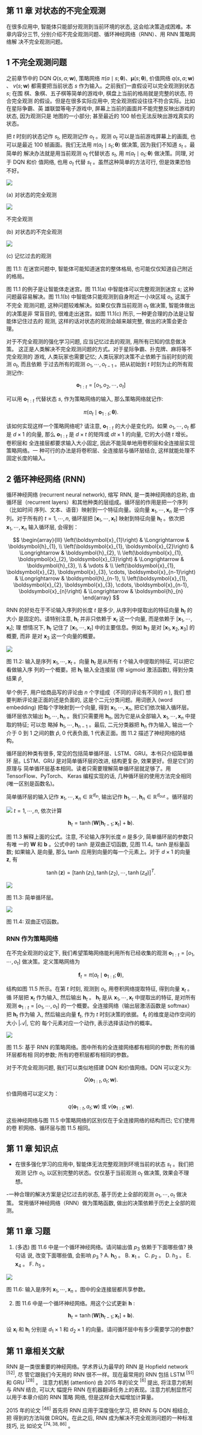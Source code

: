 
## 第 11 章 对状态的不完全观测

在很多应用中, 智能体只能部分观测到当前环境的状态, 这会给决策造成困难。本 章内容分三节, 分别介绍不完全观测问题、循环神经网络（RNN）、用 RNN 策略网络解 决不完全观测问题。

## 1 不完全观测问题

之前章节中的 DQN $Q(s, a ; \boldsymbol{w})$, 策略网络 $\pi(a \mid s ; \boldsymbol{\theta}) 、 \boldsymbol{\mu}(s ; \boldsymbol{\theta})$, 价值网络 $q(s, a ; \boldsymbol{w})$ 、 $v(s ; \boldsymbol{w})$ 都需要把当前状态 $s$ 作为输入。之前我们一直假设可以完全观测到状态 $s$; 在围 棋、象棋、五子棋等简单的游戏中, 棋盘上当前的格局就是完整的状态, 符合完全观测 的假设。但是在很多实际应用中, 完全观测假设往往不符合实际。比如在星际争霸、英 雄联盟等电子游戏中, 屏幕上当前的画面并不能完整反映出游戏的状态, 因为观测只是 地图的一小部分; 甚至最近的 100 帧也无法反映出游戏真实的状态。

把 $t$ 时刻的状态记作 $s_{t}$, 把观测记作 $o_{t}$ 。观测 $o_{t}$ 可以是当前游戏屏幕上的画面, 也 可以是最近 100 帧画面。我们无法用 $\pi\left(a_{t} \mid s_{t} ; \boldsymbol{\theta}\right)$ 做决策, 因为我们不知道 $s_{t}$ 。最简单的 解决办法就是用当前观测 $o_{t}$ 代替状态 $s_{t}$, 用 $\pi\left(a_{t} \mid o_{t} ; \boldsymbol{\theta}\right)$ 做决策。同理, 对于 DQN 和价 值网络, 也用 $o_{t}$ 代替 $s_{t}$ 。虽然这种简单的方法可行, 但是效果恐怕不好。

![](https://cdn.mathpix.com/cropped/2023_02_03_f46f5cf0e4de5b9996dcg-177.jpg?height=448&width=439&top_left_y=1512&top_left_x=246)

(a) 对状态的完全观测

![](https://cdn.mathpix.com/cropped/2023_02_03_f46f5cf0e4de5b9996dcg-177.jpg?height=174&width=163&top_left_y=1558&top_left_x=838)

不完全观测

(b) 对状态的不完全观测

![](https://cdn.mathpix.com/cropped/2023_02_03_f46f5cf0e4de5b9996dcg-177.jpg?height=357&width=456&top_left_y=1512&top_left_x=1234)

(c) 记忆过去的观测

图 11.1: 在迷宫问题中, 智能体可能知道迷宫的整体格局, 也可能仅仅知道自己附近的格局。

图 $11.1$ 的例子是让智能体走迷宫。图 11.1(a) 中智能体可以完整观测到迷宫 $s$; 这种 问题最容易解决。图 11.1(b) 中智能体只能观测到自身附近一小块区域 $o_{t}$, 这属于不完全 观测问题, 这种问题较难解决。如果仅仅靠当前观测 $o_{t}$ 做决策, 智能体做出的决策是非 常盲目的, 很难走出迷宫。如图 11.1(c) 所示, 一种更合理的办法是让智能体记住过去的 观测, 这样的话对状态的观测会越来越完整, 做出的决策会更合理。

对于不完全观测的强化学习问题, 应当记忆过去的观测, 用所有已知的信息做决策。 这正是人类解决不完全观测问题的方式。对于星际争霸、扑克牌、麻将等不完全观测的 游戏, 人类玩家也需要记忆; 人类玩家的决策不止依赖于当前时刻的观测 $o_{t}$, 而且依赖 于过去所有的观测 $o_{1}, \cdots, o_{t-1}$ 。把从初始到 $t$ 时刻为止的所有观测记作:

$$
\boldsymbol{o}_{1: t}=\left[o_{1}, o_{2}, \cdots, o_{t}\right]
$$

可以用 $\boldsymbol{o}_{1: t}$ 代替状态 $s$, 作为策略网络的输入, 那么策略网络就记作:

$$
\pi\left(a_{t} \mid \boldsymbol{o}_{1: t} ; \boldsymbol{\theta}\right) .
$$

该如何实现这样一个策略网络呢? 请注意, $\boldsymbol{o}_{1: t}$ 的大小是变化的。如果 $o_{1}, \cdots, o_{t}$ 都是 $d \times 1$ 的向量, 那么 $\boldsymbol{o}_{1: t}$ 是 $d \times t$ 的矩阵或 $d t \times 1$ 的向量, 它的大小随 $t$ 增长。卷积层和 全连接层都要求输入大小固定, 因此不能简单地用卷积层和全连接层实现策略网络。一 种可行的办法是将卷积层、全连接层与循环层结合, 这样就能处理不固定长度的输入。

## 2 循环神经网络 (RNN)

循环神经网络 (recurrent neural network), 缩写 RNN, 是一类神经网络的总称, 由 循环层（recurrent layers）和其他种类的层组成。循环层的作用是把一个序列（比如时间 序列、文本、语音）映射到一个特征向量。设向量 $\boldsymbol{x}_{1}, \cdots, \boldsymbol{x}_{n}$ 是一个序列。对于所有的 $t=1, \cdots, n$, 循环层把 $\left[\boldsymbol{x}_{1}, \cdots, \boldsymbol{x}_{t}\right]$ 映射到特征向量 $\boldsymbol{h}_{t}$ 。依次把 $\boldsymbol{x}_{1}, \cdots, \boldsymbol{x}_{n}$ 输入循环层, 会得到：

$$
\begin{array}{lll}
\left(\boldsymbol{x}_{1}\right) & \Longrightarrow & \boldsymbol{h}_{1}, \\
\left(\boldsymbol{x}_{1}, \boldsymbol{x}_{2}\right) & \Longrightarrow & \boldsymbol{h}_{2}, \\
\left(\boldsymbol{x}_{1}, \boldsymbol{x}_{2}, \boldsymbol{x}_{3}\right) & \Longrightarrow & \boldsymbol{h}_{3}, \\
& \vdots & \\
\left(\boldsymbol{x}_{1}, \boldsymbol{x}_{2}, \boldsymbol{x}_{3}, \cdots, \boldsymbol{x}_{n-1}\right) & \Longrightarrow & \boldsymbol{h}_{n-1}, \\
\left(\boldsymbol{x}_{1}, \boldsymbol{x}_{2}, \boldsymbol{x}_{3}, \cdots, \boldsymbol{x}_{n-1}, \boldsymbol{x}_{n}\right) & \Longrightarrow & \boldsymbol{h}_{n}
\end{array}
$$

$\mathrm{RNN}$ 的好处在于不论输入序列的长度 $t$ 是多少, 从序列中提取出的特征向量 $\boldsymbol{h}_{t}$ 的大小 是固定的。请特别注意, $\boldsymbol{h}_{t}$ 并非只依赖于 $\boldsymbol{x}_{t}$ 这一个向量, 而是依赖于 $\left[\boldsymbol{x}_{1}, \cdots, \boldsymbol{x}_{t}\right]$; 理 想情况下, $\boldsymbol{h}_{t}$ 记住了 $\left[\boldsymbol{x}_{1}, \cdots, \boldsymbol{x}_{t}\right]$ 中的主要信息。例如 $\boldsymbol{h}_{3}$ 是对 $\left[\boldsymbol{x}_{1}, \boldsymbol{x}_{2}, \boldsymbol{x}_{3}\right]$ 的概要, 而非 是对 $\boldsymbol{x}_{3}$ 这一个向量的概要。

![](https://cdn.mathpix.com/cropped/2023_02_03_f46f5cf0e4de5b9996dcg-179.jpg?height=797&width=1410&top_left_y=1383&top_left_x=263)

图 11.2: 输入是序列 $\boldsymbol{x}_{1}, \cdots, \boldsymbol{x}_{t}$ 。向量 $\boldsymbol{h}_{t}$ 是从所有 $t$ 个输入中提取的特征, 可以把它看做输入序 列的一个概要。把 $\boldsymbol{h}_{t}$ 输入全连接层 (带 sigmoid 激活函数), 得到分类结果 $\widehat{p}_{\text {。 }}$

举个例子, 用户给商品写的评论由 $n$ 个字组成（不同的评论有不同的 $n$ ), 我们 想要判断评论是正面的还是负面的, 这是个二元分类问题。用词嵌入 (word embedding) 把每个字映射到一个向量, 得到 $\boldsymbol{x}_{1}, \cdots, \boldsymbol{x}_{n}$, 把它们依次输入循环层。循环层依次输出 $\boldsymbol{h}_{1}, \cdots, \boldsymbol{h}_{n}$ 。我们只需要用 $\boldsymbol{h}_{n}$, 因为它是从全部输入 $\boldsymbol{x}_{1}, \cdots, \boldsymbol{x}_{n}$ 中提取的特征; 可以忽 略掉 $\boldsymbol{h}_{1}, \cdots, \boldsymbol{h}_{n-1}$ 。最后, 二元分类器把 $\boldsymbol{h}_{n}$ 作为输入, 输出一个介于 0 到 1 之间的数 $\widehat{p}$, 0 代表负面, 1 代表正面。图 $11.2$ 描述了神经网络的结构。

循环层的种类有很多, 常见的包括简单循环层、LSTM、GRU。本书只介绍简单循环 层。LSTM、GRU 是对简单循环层的改进, 结构更复杂, 效果更好。但是它们的原理与 简单循环层基本相同。读者只需要理解简单循环层就足够了。用 TensorFlow、PyTorch、 Keras 编程实现的话, 几种循环层的使用方法完全相同 (唯一区别是函数名)。

简单循环层的输入记作 $\boldsymbol{x}_{1}, \cdots, \boldsymbol{x}_{n} \in \mathbb{R}^{d_{\mathrm{in}}}$, 输出记作 $\boldsymbol{h}_{1}, \cdots, \boldsymbol{h}_{n} \in \mathbb{R}^{d_{\mathrm{out}}}$ 。循环层的

![](https://cdn.mathpix.com/cropped/2023_02_03_f46f5cf0e4de5b9996dcg-180.jpg?height=68&width=1465&top_left_y=620&top_left_x=358)
$t=1, \cdots, n$, 依次计算

$$
\boldsymbol{h}_{t}=\tanh \left(\boldsymbol{W}\left[\boldsymbol{h}_{t-1} ; \boldsymbol{x}_{t}\right]+\boldsymbol{b}\right) .
$$

图 $11.3$ 解释上面的公式。注意, 不论输入序列长度 $n$ 是多少, 简单循环层的参数只有唯 一的 $\boldsymbol{W}$ 和 $\boldsymbol{b}$ 。公式中的 $\tanh$ 是双曲正切函数, 见图 11.4。tanh 是标量函数; 如果输入 是向量, 那么 $\tanh$ 应用到向量的每一个元素上。对于 $d \times 1$ 的向量 $\boldsymbol{z}$, 有

$$
\tanh (\boldsymbol{z})=\left[\tanh \left(z_{1}\right), \tanh \left(z_{2}\right), \cdots, \tanh \left(z_{d}\right)\right]^{T} .
$$

![](https://cdn.mathpix.com/cropped/2023_02_03_f46f5cf0e4de5b9996dcg-180.jpg?height=272&width=831&top_left_y=1166&top_left_x=384)

图 11.3: 简单循环层。

![](https://cdn.mathpix.com/cropped/2023_02_03_f46f5cf0e4de5b9996dcg-180.jpg?height=274&width=503&top_left_y=1168&top_left_x=1302)

图 11.4: 双曲正切函数。

### RNN 作为策略网络

在不完全观测的设定下, 我们希望策略网络能利用所有已经收集的观测 $\boldsymbol{o}_{1: t}=\left[o_{1}\right.$, $\left.\cdots, o_{t}\right]$ 做决策。定义策略网络为

$$
\boldsymbol{f}_{t}=\pi\left(a_{t} \mid \boldsymbol{o}_{1: t} ; \boldsymbol{\theta}\right),
$$

结构如图 $11.5$ 所示。在第 $t$ 时刻, 观测到 $o_{t}$, 用卷积网络提取特征, 得到向量 $\boldsymbol{x}_{t}$ 。循 环层把 $\boldsymbol{x}_{t}$ 作为输入, 然后输出 $\boldsymbol{h}_{t}$ 。 $\boldsymbol{h}_{t}$ 是从 $\boldsymbol{x}_{1}, \cdots, \boldsymbol{x}_{t}$ 中提取出的特征, 是对所有观测 $\boldsymbol{o}_{1: t}=\left[o_{1}, \cdots, o_{t}\right]$ 的一个概要。全连接网络（输出层激活函数是 softmax）把 $\boldsymbol{h}_{t}$ 作为输 入, 然后输出向量 $\boldsymbol{f}_{t}$, 作为 $t$ 时刻决策的依据。 $\boldsymbol{f}_{t}$ 的维度是动作空间的大小 $|\mathcal{A}|$, 它的 每个元素对应一个动作, 表示选择该动作的概率。

![](https://cdn.mathpix.com/cropped/2023_02_03_f46f5cf0e4de5b9996dcg-181.jpg?height=1082&width=1425&top_left_y=921&top_left_x=247)

图 11.5: 基于 RNN 的策略网络。图中所有的全连接网络都有相同的参数; 所有的循环层都有相 同的参数; 所有的卷积层都有相同的参数。

对于不完全观测问题, 我们可以类似地搭建 $\mathrm{DQN}$ 和价值网络。DQN 可以定义为:

$$
Q\left(\boldsymbol{o}_{1: t}, a_{t} ; \boldsymbol{w}\right) .
$$

价值网络可以定义为：

$$
q\left(\boldsymbol{o}_{1: t}, a_{t} ; \boldsymbol{w}\right) \text { 或 } v\left(\boldsymbol{o}_{1: t} ; \boldsymbol{w}\right) .
$$

这些神经网络与图 $11.5$ 中策略网络的区别仅在于全连接网络的结构而已; 它们使用的卷 积网络、循环层与图 $11.5$ 相同。

## 第 11 章 知识点

- 在很多强化学习的应用中, 智能体无法完整观测到环境当前的状态 $s_{t}$ 。我们把观测 记作 $o_{t}$, 以区别完整的状态。仅仅基于当前观测 $o_{t}$ 做决策, 效果会不理想。

-一种合理的解决方案是记忆过去的状态, 基于历史上全部的观测 $o_{1}, \cdots, o_{t}$ 做决策。 常用循环神经网络（RNN）做为策略函数, 做出的决策依赖于历史上全部的观测。

## 第 11 章 习题

1. (多选) 图 $11.6$ 中是一个循环神经网络。请问输出值 $p_{3}$ 依赖于下面哪些值? 换句话 说, 改变下面哪些值, 会影响 $p_{3}$ ?
A. $\boldsymbol{h}_{0}$ 。
B. $\boldsymbol{x}_{1}$ 。
C. $p_{2}$ 。
D. $h_{3}$ 。
E. $\boldsymbol{x}_{4}$ 。
F. $h_{5}$ 。

![](https://cdn.mathpix.com/cropped/2023_02_03_f46f5cf0e4de5b9996dcg-183.jpg?height=794&width=1408&top_left_y=882&top_left_x=267)

图 11.6: 输入是序列 $\boldsymbol{x}_{1}, \cdots, \boldsymbol{x}_{n}$ 。图中的全连接层都共享参数。

2. 图 $11.6$ 中是一个循环神经网络。用这个公式更新 $\boldsymbol{h}$ :

$$
\boldsymbol{h}_{t}=\tanh \left(\boldsymbol{W}\left[\boldsymbol{h}_{t-1} ; \boldsymbol{x}_{t}\right]+\boldsymbol{b}\right) .
$$

设 $\boldsymbol{x}_{i}$ 和 $\boldsymbol{h}_{i}$ 分别是 $d_{1} \times 1$ 和 $d_{2} \times 1$ 的向量。请问循环层中有多少需要学习的参数?

## 第 11 章相关文献

RNN 是一类很重要的神经网络。学术界认为最早的 RNN 是 Hopfield network ${ }^{[52]}$, 尽 管它跟我们今天用的 RNN 很不一样。现在最常用的 RNN 包括 LSTM ${ }^{[51]}$ 和 GRU ${ }^{[28]}$ 。 注意力机制 (attention) 由 2015 年的论文 ${ }^{[6]}$ 提出, 将注意力机制与 $R N N$ 结合, 可以大 幅提升 RNN 在机器翻译任务上的表现。注意力机制显然可以用于本章介绍的 RNN 策略 网络, 但是这样会大幅增加计算量。

2015 年的论文 ${ }^{[46]}$ 首先将 RNN 应用于深度强化学习, 把 RNN 与 DQN 相结合, 把 得到的方法叫做 DRQN。在此之后, RNN 成为解决不完全观测问题的一种标准技巧, 比 如论文 ${ }^{[74,38,86]}$ 。

